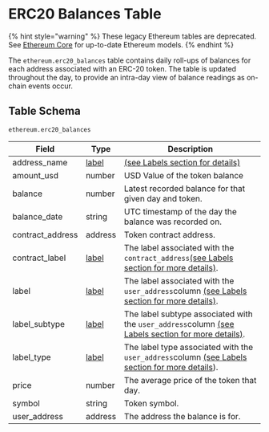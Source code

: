 # ERC20 Balances Table

{% hint style="warning" %}
These legacy Ethereum tables are deprecated. See [Ethereum Core](../ethereum-core-tables/) for up-to-date Ethereum models.
{% endhint %}

The `ethereum.erc20_balances` table contains daily roll-ups of balances for each address associated with an ERC-20 token. The table is updated throughout the day, to provide an intra-day view of balance readings as on-chain events occur.&#x20;

## Table Schema

`ethereum.erc20_balances`

| Field             | Type                                           | Description                                                                                                                                |
| ----------------- | ---------------------------------------------- | ------------------------------------------------------------------------------------------------------------------------------------------ |
| address\_name     | [label](../../address-tags-and-labels/labels/) | [(see Labels section for details)](../../address-tags-and-labels/labels/)                                                                  |
| amount\_usd       | number                                         | USD Value of the token balance                                                                                                             |
| balance           | number                                         | Latest recorded balance for that given day and token.                                                                                      |
| balance\_date     | string                                         | UTC timestamp of the day the balance was recorded on.                                                                                      |
| contract\_address | address                                        | Token contract address.                                                                                                                    |
| contract\_label   | [label](../../address-tags-and-labels/labels/) | The label associated with the `contract_address`[(see Labels section for more details)](../../address-tags-and-labels/labels/).            |
| label             | [label](../../address-tags-and-labels/labels/) | The label associated with the `user_address`column [(see Labels section for more details)](../../address-tags-and-labels/labels/).         |
| label\_subtype    | [label](../../address-tags-and-labels/labels/) | The label subtype associated with the `user_address`column [(see Labels section for more details)](../../address-tags-and-labels/labels/). |
| label\_type       | [label](../../address-tags-and-labels/labels/) | The label type associated with the `user_address`column [(see Labels section for more details](../../address-tags-and-labels/labels/)).    |
| price             | number                                         | The average price of the token that day.                                                                                                   |
| symbol            | string                                         | Token symbol.                                                                                                                              |
| user\_address     | address                                        | The address the balance is for.                                                                                                            |
